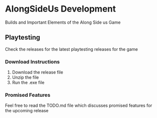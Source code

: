 # AlongSideUs Development
Builds and Important Elements of the Along Side us Game

## Playtesting
Check the releases for the latest playtesting releases for the game

### Download Instructions
1. Download the release file
2. Unzip the file
3. Run the .exe file

### Promised Features
Feel free to read the TODO.md file which discusses promised features for the upcoming release
